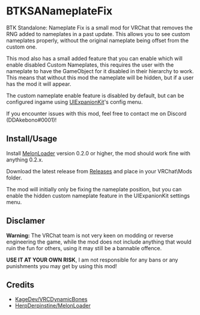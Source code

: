 # BTKSANameplateFix
BTK Standalone: Nameplate Fix is a small mod for VRChat that removes the RNG added to nameplates in a past update.
This allows you to see custom nameplates properly, without the original nameplate being offset from the custom one.

This mod also has a small added feature that you can enable which will enable disabled Custom Nameplates, this requires the user with the nameplate to have the GameObject for it disabled in their hierarchy to work.
This means that without this mod the nameplate will be hidden, but if a user has the mod it will appear.

The custom nameplate enable feature is disabled by default, but can be configured ingame using [UIExpanionKit](https://github.com/knah/VRCMods)'s config menu.

If you encounter issues with this mod, feel free to contact me on Discord (DDAkebono#0001)!

## Install/Usage
Install [MelonLoader](https://github.com/HerpDerpinstine/MelonLoader) version 0.2.0 or higher, the mod should work fine with anything 0.2.x.

Download the latest release from [Releases](https://github.com/ddakebono/BTKSANameplateFix/releases) and place in your VRChat\Mods folder.

The mod will initially only be fixing the nameplate position, but you can enable the hidden custom nameplate feature in the UIExpanionKit settings menu.

## Disclamer
**Warning:** The VRChat team is not very keen on modding or reverse engineering the game, while the mod does not include anything that would ruin the fun for others, using it may still be a bannable offence.

**USE IT AT YOUR OWN RISK**, I am not responsible for any bans or any punishments you may get by using this mod!

## Credits
* [KageDev/VRCDynamicBones](https://github.com/KageDev/VRCDynamicBones)
* [HerpDerpinstine/MelonLoader](https://github.com/HerpDerpinstine/MelonLoader)




